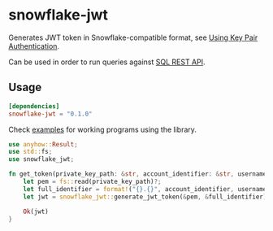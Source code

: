 # snowflake-jwt

Generates JWT token in Snowflake-compatible format, see [Using Key Pair Authentication](https://docs.snowflake.com/en/developer-guide/sql-api/authenticating#label-sql-api-authenticating-key-pair).

Can be used in order to run queries against [SQL REST API](https://docs.snowflake.com/developer-guide/sql-api/intro).

## Usage

```toml
[dependencies]
snowflake-jwt = "0.1.0"
```

Check [examples](./examples) for working programs using the library.

```rust
use anyhow::Result;
use std::fs;
use snowflake_jwt;

fn get_token(private_key_path: &str, account_identifier: &str, username: &str) -> Result<String> {
    let pem = fs::read(private_key_path)?;
    let full_identifier = format!("{}.{}", account_identifier, username);
    let jwt = snowflake_jwt::generate_jwt_token(&pem, &full_identifier)?;

    Ok(jwt)
}
```
